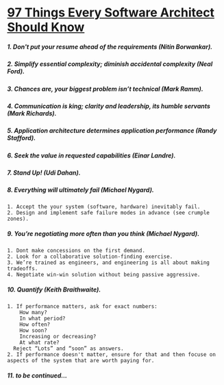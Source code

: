 # [97 Things Every Software Architect Should Know](http://www.uni-obuda.hu/users/boraros-bakucz.andras/2014/methodology/97%20Things%20Every%20Software%20Architect%20Should%20Know.pdf)


##### 1. Don't put your resume ahead of the requirements (Nitin Borwankar).
##### 2. Simplify essential complexity; diminish accidental complexity (Neal Ford).
##### 3. Chances are, your biggest problem isn’t technical (Mark Ramm).
##### 4. Communication is king; clarity and leadership, its humble servants (Mark Richards).
##### 5. Application architecture determines application performance (Randy Stafford).
##### 6. Seek the value in requested capabilities (Einar Landre).
##### 7. Stand Up! (Udi Dahan). 
##### 8. Everything will ultimately fail (Michael Nygard).
    1. Accept the your system (software, hardware) inevitably fail.
    2. Design and implement safe failure modes in advance (see crumple zones).
##### 9. You’re negotiating more often than you think (Michael Nygard).
    1. Dont make concessions on the first demand.
    2. Look for a collaborative solution-finding exercise.
    3. We’re trained as engineers, and engineering is all about making tradeoffs.
    4. Negotiate win-win solution without being passive aggressive.
##### 10. Quantify (Keith Braithwaite).
    1. If performance matters, ask for exact numbers: 
        How many? 
        In what period? 
        How often? 
        How soon? 
        Increasing or decreasing? 
        At what rate? 
      Reject “Lots” and “soon” as answers.
    2. If performance doesn't matter, ensure for that and then focuse on aspects of the system that are worth paying for.    
##### 11. to be continued...

